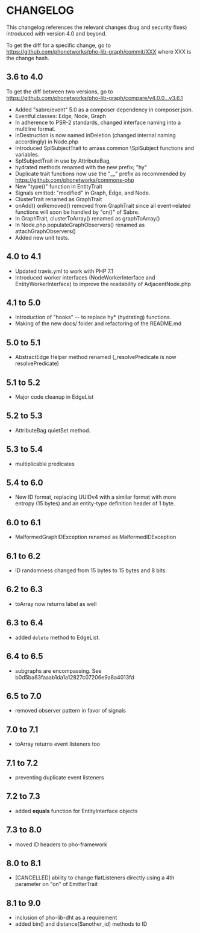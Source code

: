 # CHANGELOG

This changelog references the relevant changes (bug and security fixes) introduced with version 4.0 and beyond.

To get the diff for a specific change, go to https://github.com/phonetworks/pho-lib-graph/commit/XXX where XXX is the change hash.

## 3.6 to 4.0

To get the diff between two versions, go to https://github.com/phonetworks/pho-lib-graph/compare/v4.0.0...v3.6.1

* Added "sabre/event" 5.0 as a composer dependency in composer.json.
* Eventful classes: Edge, Node, Graph
* In adherence to PSR-2 standards, changed interface naming into a multiline format.
* inDestruction is now named inDeletion (changed internal naming accordingly) in Node.php
* Introduced SplSubjectTrait to amass common \SplSubject functions and variables. 
* SplSubjectTrait in use by AttributeBag,
* hydrated methods renamed with the new prefix; "hy"
* Duplicate trait functions now use the "\_\_" prefix as recommended by https://github.com/phonetworks/commons-php
* New "type()" function in EntityTrait
* Signals emitted: "modified" in Graph, Edge, and Node.
* ClusterTrait renamed as GraphTrait
* onAdd() onRemoved() removed from GraphTrait since all event-related functions will soon be handled by "on()" of Sabre.
* In GraphTrait, clusterToArray() renamed as graphToArray()
* In Node.php populateGraphObservers() renamed as attachGraphObservers()
* Added new unit tests.

## 4.0 to 4.1
* Updated travis.yml to work with PHP 7.1
* Introduced worker interfaces (NodeWorkerInterface and EntityWorkerInterface) to improve the readability of AdjacentNode.php

## 4.1 to 5.0
* Introduction of "hooks" -- to replace hy\* (hydrating) functions.
* Making of the new docs/ folder and refactoring of the README.md

## 5.0 to 5.1
* AbstractEdge Helper method renamed (\_resolvePredicate is now resolvePredicate)

## 5.1 to 5.2
* Major code cleanup in EdgeList

## 5.2 to 5.3
* AttributeBag quietSet method.

## 5.3 to 5.4
* multiplicable predicates

## 5.4 to 6.0
* New ID format, replacing UUIDv4 with a similar format with more entropy (15 bytes) and an entity-type definition header of 1 byte.

## 6.0 to 6.1
* MalformedGraphIDException renamed as MalformedIDException

## 6.1 to 6.2
* ID randomness changed from 15 bytes to 15 bytes and 8 bits.

## 6.2 to 6.3
* toArray now returns label as well

## 6.3 to 6.4
* added ```delete``` method to EdgeList.

## 6.4 to 6.5
* subgraphs are encompassing. See b0d5ba83faaab1da1a12827c07206e9a8a4013fd

## 6.5 to 7.0
* removed observer pattern in favor of signals

## 7.0 to 7.1
* toArray returns event listeners too

## 7.1 to 7.2
* preventing duplicate event listeners

## 7.2 to 7.3
* added **equals** function for EntityInterface objects

## 7.3 to 8.0
* moved ID headers to pho-framework

## 8.0 to 8.1
* [CANCELLED] ability to change flatListeners directly using a 4th parameter on "on" of EmitterTrait

## 8.1 to 9.0
* inclusion of pho-lib-dht as a requirement
* added bin() and distance($another_id) methods to ID
